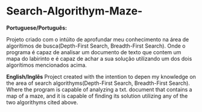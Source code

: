 # Search-Algorithym-Maze-
**Portuguese/Português:**

Projeto criado com o intúito de aprofundar meu conhecimento na área de algorítimos de busca(Depth-First Search, Breadth-First Search).
Onde o programa é capaz de analisar um documento de texto que contem um mapa do labirinto e é capaz de achar a sua solução utilizando um dos dois algorítimos mencionados acima.

**English/Inglês**
Project created with the intention to depen my knowledge on the area of search algorithyms(Depth-First Search, Breadth-First Search).
Where the program is capable of analyzing a txt. document that contains a map of a maze, and it is capable of finding its solution utilizing any of the two algorithyms cited above.
